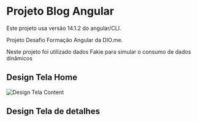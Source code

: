 # Projeto Blog Angular

Este projeto usa versão 14.1.2 do angular/CLI. 

Projeto Desafio Formação Angular da DIO.me.

Neste projeto foi utilizado dados Fakie para simular o consumo de dados dinâmicos

## Design Tela Home
![Design Tela Content](https://github.com/jodairnunes/Projeto-blog-angular/assets/127688761/3e0bab2c-7dde-452a-8c95-7bcf49c3eb89)


## Design Tela de detalhes

